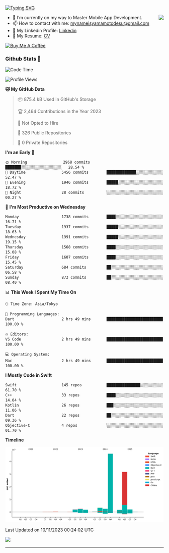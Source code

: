 
[![Typing SVG](https://readme-typing-svg.demolab.com/?lines=Thank+You+For+Visiting!!;You+Are+Welcome✨;I+am+Kyo+Yamamoto;Mobile+Developer)](https://git.io/typing-svg)
<p>
<img align="right" src="https://media.giphy.com/media/26ufdb3cYKwbRtYVW/giphy.gif" style="max-width:100%;" height="150px">

- 🌱 I’m currently on my way to Master Mobile App Development.
- 📫 How to contact with me: mynameisyamamotodesu@gmail.com
- 🔗 My Linkedin Profile: [Linkedin](https://www.linkedin.com/in/kyo-yamamoto-a2ab50239)
- 🔗 My Resume: [CV](https://www.kickresume.com/cv/ZWKvXV/)

<a href="https://www.buymeacoffee.com/kyoyamamoto" target="_blank"><img src="https://cdn.buymeacoffee.com/buttons/default-orange.png" alt="Buy Me A Coffee" height="41" width="174"></a>

### Github Stats 🥇 
<!--START_SECTION:waka-->
![Code Time](http://img.shields.io/badge/Code%20Time-592%20hrs%2017%20mins-blue)

![Profile Views](http://img.shields.io/badge/Profile%20Views-1-blue)

**🐱 My GitHub Data** 

> 📦 875.4 kB Used in GitHub's Storage 
 > 
> 🏆 2,464 Contributions in the Year 2023
 > 
> 🚫 Not Opted to Hire
 > 
> 📜 326 Public Repositories 
 > 
> 🔑 0 Private Repositories 
 > 
**I'm an Early 🐤** 

```text
🌞 Morning                2968 commits        ███████░░░░░░░░░░░░░░░░░░   28.54 % 
🌆 Daytime                5456 commits        █████████████░░░░░░░░░░░░   52.47 % 
🌃 Evening                1946 commits        █████░░░░░░░░░░░░░░░░░░░░   18.72 % 
🌙 Night                  28 commits          ░░░░░░░░░░░░░░░░░░░░░░░░░   00.27 % 
```
📅 **I'm Most Productive on Wednesday** 

```text
Monday                   1738 commits        ████░░░░░░░░░░░░░░░░░░░░░   16.71 % 
Tuesday                  1937 commits        █████░░░░░░░░░░░░░░░░░░░░   18.63 % 
Wednesday                1991 commits        █████░░░░░░░░░░░░░░░░░░░░   19.15 % 
Thursday                 1568 commits        ████░░░░░░░░░░░░░░░░░░░░░   15.08 % 
Friday                   1607 commits        ████░░░░░░░░░░░░░░░░░░░░░   15.45 % 
Saturday                 684 commits         ██░░░░░░░░░░░░░░░░░░░░░░░   06.58 % 
Sunday                   873 commits         ██░░░░░░░░░░░░░░░░░░░░░░░   08.40 % 
```


📊 **This Week I Spent My Time On** 

```text
🕑︎ Time Zone: Asia/Tokyo

💬 Programming Languages: 
Dart                     2 hrs 49 mins       █████████████████████████   100.00 % 

🔥 Editors: 
VS Code                  2 hrs 49 mins       █████████████████████████   100.00 % 

💻 Operating System: 
Mac                      2 hrs 49 mins       █████████████████████████   100.00 % 
```

**I Mostly Code in Swift** 

```text
Swift                    145 repos           ███████████████░░░░░░░░░░   61.70 % 
C++                      33 repos            ████░░░░░░░░░░░░░░░░░░░░░   14.04 % 
Kotlin                   26 repos            ███░░░░░░░░░░░░░░░░░░░░░░   11.06 % 
Dart                     22 repos            ██░░░░░░░░░░░░░░░░░░░░░░░   09.36 % 
Objective-C              4 repos             ░░░░░░░░░░░░░░░░░░░░░░░░░   01.70 % 
```



**Timeline**

![Lines of Code chart](https://raw.githubusercontent.com/YamamotoDesu/YamamotoDesu/main/assets/bar_graph.png)


 Last Updated on 10/11/2023 00:24:02 UTC
<!--END_SECTION:waka-->

![](https://github-profile-summary-cards.vercel.app/api/cards/profile-details?username=YamamotoDesu&theme=vue)

----
